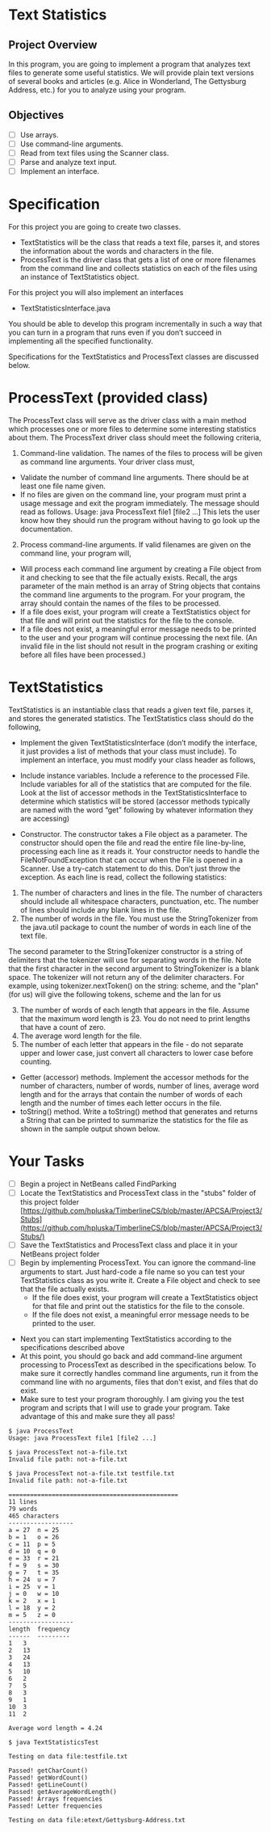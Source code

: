 # Text Statistics

## Project Overview
In this program, you are going to implement a program that analyzes text files to generate some useful statistics. We will provide plain text versions of several books and articles (e.g. Alice in Wonderland, The Gettysburg Address, etc.) for you to analyze using your program.

## Objectives

- [ ] Use arrays.
- [ ] Use command-line arguments.
- [ ] Read from text files using the Scanner class.
- [ ] Parse and analyze text input.
- [ ] Implement an interface.

# Specification

For this project you are going to create two classes.

- TextStatistics will be the class that reads a text file, parses it, and stores the information about the words and characters in the file.
- ProcessText is the driver class that gets a list of one or more filenames from the command line and collects statistics on each of the files using an instance of TextStatistics object.

For this project you will also implement an interfaces

- TextStatisticsInterface.java

You should be able to develop this program incrementally in such a way that you can turn in a
program that runs even if you don’t succeed in implementing all the specified functionality.

Specifications for the TextStatistics and ProcessText classes are discussed below.

# ProcessText (provided class)

The ProcessText class will serve as the driver class with a main method which processes one or
more files to determine some interesting statistics about them. The ProcessText driver class
should meet the following criteria,
1. Command-line validation. The names of the files to process will be given as command
line arguments. Your driver class must,
* Validate the number of command line arguments. There should be at least one file
name given.
* If no files are given on the command line, your program must print a usage message
and exit the program immediately. The message should read as follows. Usage: java
ProcessText file1 [file2 ...] This lets the user know how they should run the
program without having to go look up the documentation.

2. Process command-line arguments. If valid filenames are given on the command line,
your program will,
* Will process each command line argument by creating a File object from it and checking to see that the file actually exists. Recall, the args parameter of the main
method is an array of String objects that contains the command line arguments to
the program. For your program, the array should contain the names of the files to be
processed.
* If a file does exist, your program will create a TextStatistics object for that file and
will print out the statistics for the file to the console.
* If a file does not exist, a meaningful error message needs to be printed to the user
and your program will continue processing the next file. (An invalid file in the list
should not result in the program crashing or exiting before all files have been
processed.)

# TextStatistics

TextStatistics is an instantiable class that reads a given text file, parses it, and stores the generated
statistics. The TextStatistics class should do the following,
* Implement the given TextStatisticsInterface (don’t modify the interface, it just provides
a list of methods that your class must include). To implement an interface, you must
modify your class header as follows,

* Include instance variables. Include a reference to the processed File. Include variables
for all of the statistics that are computed for the file. Look at the list of accessor methods in
the TextStatisticsInterface to determine which statistics will be stored (accessor methods
typically are named with the word “get” following by whatever information they are
accessing)
* Constructor. The constructor takes a File object as a parameter. The constructor should
open the file and read the entire file line-by-line, processing each line as it reads it.
Your constructor needs to handle the FileNotFoundException that can occur when the
File is opened in a Scanner. Use a try-catch statement to do this. Don’t just throw the
exception. As each line is read, collect the following statistics:
1. The number of characters and lines in the file. The number of characters should
include all whitespace characters, punctuation, etc. The number of lines should
include any blank lines in the file.
2. The number of words in the file. You must use the StringTokenizer from the
java.util package to count the number of words in each line of the text file.

The second parameter to the StringTokenizer constructor is a string of delimiters
that the tokenizer will use for separating words in the file. Note that the first
character in the second argument to StringTokenizer is a blank space. The tokenizer
will not return any of the delimiter characters. For example, using
tokenizer.nextToken() on the string:
scheme, and the &quot;plan&quot; (for us)
will give the following tokens,
scheme
and
the
lan
for
us

3. The number of words of each length that appears in the file. Assume that the
maximum word length is 23. You do not need to print lengths that have a count of
zero.
4. The average word length for the file.
5. The number of each letter that appears in the file - do not separate upper and lower
case, just convert all characters to lower case before counting.

* Getter (accessor) methods. Implement the accessor methods for the number of characters,
number of words, number of lines, average word length and for the arrays that contain the
number of words of each length and the number of times each letter occurs in the file.
* toString() method. Write a toString() method that generates and returns a String that can
be printed to summarize the statistics for the file as shown in the sample output shown
below.
	
# Your Tasks

- [ ] Begin a project in NetBeans called FindParking
- [ ] Locate the TextStatistics and ProcessText class in the "stubs" folder of this project folder [https://github.com/hpluska/TimberlineCS/blob/master/APCSA/Project3/Stubs](https://github.com/hpluska/TimberlineCS/blob/master/APCSA/Project3/Stubs/)
- [ ] Save the TextStatistics and ProcessText class and place it in your NetBeans project folder
- [ ] Begin by implementing ProcessText. You can ignore the command-line arguments to start. Just hard-code a file name so you can test your TextStatistics class as you write it. Create a File object and check to see that the file actually exists.
  - If the file does exist, your program will create a TextStatistics object for that file and print out the statistics for the file to the console.
  - If the file does not exist, a meaningful error message needs to be printed to the user.
- Next you can start implementing TextStatistics according to the specifications described above
- At this point, you should go back and add command-line argument processing to ProcessText as described in the specifications below. To make sure it correctly handles command line arguments, run it from the command line with no arguments, files that don't exist, and files that do exist.
- Make sure to test your program thoroughly. I am giving you the test program and scripts that I will use to grade your program. Take advantage of this and make sure they all pass!

```
$ java ProcessText
Usage: java ProcessText file1 [file2 ...]

$ java ProcessText not-a-file.txt
Invalid file path: not-a-file.txt

$ java ProcessText not-a-file.txt testfile.txt
Invalid file path: not-a-file.txt

===============================================
11 lines
79 words
465 characters
------------------
a = 27	n = 25
b = 1 	o = 26
c = 11	p = 5
d = 10	q = 0
e = 33	r = 21
f = 9	s = 30
g = 7	t = 35
h = 24	u = 7
i = 25	v = 1
j = 0	w = 10
k = 2	x = 1
l = 18	y = 2
m = 5	z = 0
------------------
length  frequency
------	---------
1	3
2	13
3	24
4	13
5	10
6	2
7	5
8	3
9	1
10	3
11	2

Average word length = 4.24

$ java TextStatisticsTest

Testing on data file:testfile.txt

Passed! getCharCount()
Passed! getWordCount()
Passed! getLineCount()
Passed! getAverageWordLength()
Passed! Arrays frequencies
Passed! Letter frequencies

Testing on data file:etext/Gettysburg-Address.txt

```






